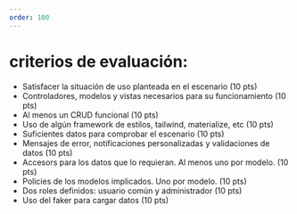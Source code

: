 ```yaml
---
order: 100
---
```

# criterios de evaluación:

- Satisfacer la situación de uso planteada en el escenario (10 pts)
- Controladores, modelos y vistas necesarios para su funcionamiento (10 pts)
- Al menos un CRUD funcional (10 pts)
- Uso de algún framework de estilos, tailwind, materialize, etc (10 pts)
- Suficientes datos para comprobar el escenario (10 pts)
- Mensajes de error, notificaciones personalizadas y validaciones de datos (10 pts)
- Accesors para los datos que lo requieran. Al menos uno por modelo. (10 pts)
- Policies de los modelos implicados. Uno por modelo. (10 pts)
- Dos roles definidos: usuario común y administrador (10 pts)
- Uso del faker para cargar datos (10 pts)
